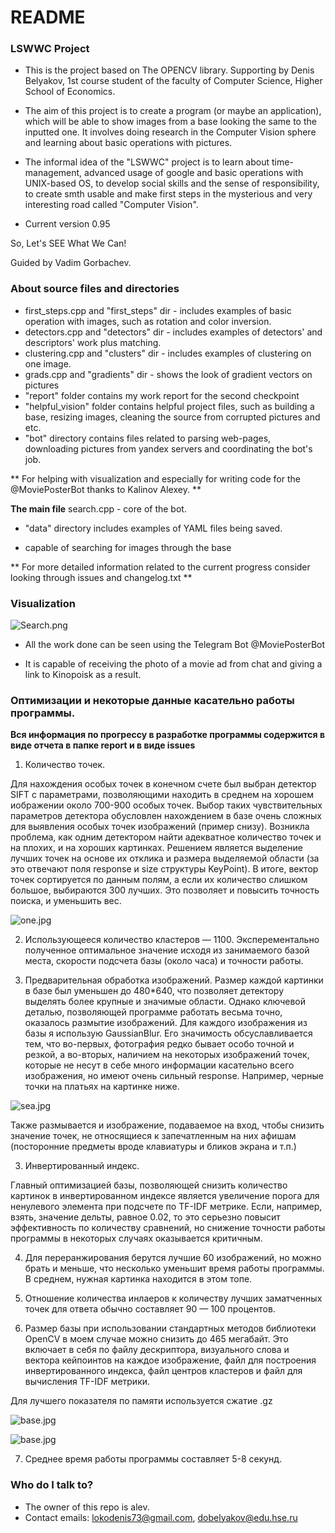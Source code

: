 # README #

### LSWWC Project ###

* This is the project based on The OPENCV library. Supporting by Denis Belyakov, 1st course student of the faculty of Computer Science, Higher School of Economics.

* The aim of this project is to create a program (or maybe an application), which will be able to show images from a base looking the same to the inputted one. It involves doing research in the Computer Vision sphere and learning about basic operations with pictures. 

* The informal idea of the "LSWWC" project is to learn about time-management, advanced usage of google and basic operations with UNIX-based OS, to develop social skills and the sense of responsibility, to create smth usable and make first steps in the mysterious and very interesting road called "Computer Vision".

* Current version 0.95

So, Let's SEE What We Can!

Guided by Vadim Gorbachev.




### About source files and directories ###

* first_steps.cpp and "first_steps" dir - includes examples of basic operation with images, such as rotation and color inversion. 
* detectors.cpp and "detectors" dir - includes examples of detectors' and descriptors' work plus matching.
* clustering.cpp and "clusters" dir - includes examples of clustering on one image.
* grads.cpp and "gradients" dir - shows the look of gradient vectors on pictures
* "report" folder contains my work report for the second checkpoint
* "helpful_vision" folder contains helpful project files, such as building a base, resizing images, cleaning the source from corrupted pictures and etc.
* "bot" directory contains files related to parsing web-pages, downloading pictures from yandex servers and coordinating the bot's job. 

** For helping with visualization and especially for writing code for the @MoviePosterBot thanks to Kalinov Alexey. **

**The main file**
search.cpp - core of the bot.

* "data" directory includes examples of YAML files being saved.

* capable of searching for images through the base

** For more detailed information related to the current progress consider looking through issues and changelog.txt **

### Visualization ###


![Search.png](https://bitbucket.org/repo/6GEkA7/images/369375486-Search.png)


* All the work done can be seen using the Telegram Bot @MoviePosterBot

* It is capable of receiving the photo of a movie ad from chat and giving a link to Kinopoisk as a result.


### Оптимизации и некоторые данные касательно работы программы. ###

**Вся информация по прогрессу в разработке программы содержится в виде отчета в папке report и в виде issues**

1) Количество точек.

Для нахождения особых точек в конечном счете был выбран детектор SIFT с параметрами, позволяющими находить в среднем на хорошем иображении около 700-900 особых точек. Выбор таких чувствительных параметров детектора обусловлен нахождением в базе очень сложных для выявления особых точек изображений (пример снизу). Возникла проблема, как одним детектором найти адекватное количество точек и на плохих, и на хороших картинках.
Решением является выделение лучших точек на основе их отклика и размера выделяемой области (за это отвечают поля response и size структуры KeyPoint). В итоге, вектор точек сортируется по данным полям, а если их количество слишком большое, выбираются 300 лучших. Это позволяет и повысить точность поиска, и уменьшить вес.

![one.jpg](https://bitbucket.org/repo/6GEkA7/images/3948984803-one.jpg)

2) Использующееся количество кластеров — 1100.  Эксперементально полученное оптимальное значение исходя из занимаемого базой места, скорости подсчета базы (около часа) и точности работы.

3) Предварительная обработка изображений.
Размер каждой картинки в базе был уменьшен до 480*640, что позволяет детектору выделять более крупные и значимые области. 
Однако ключевой деталью, позволяющей программе работать весьма точно, оказалось размытие изображений. Для каждого изображения из базы я использую GaussianBlur. Его значимость обсуславливается тем, что во-первых, фотография редко бывает особо точной и резкой, а во-вторых, наличием на некоторых изображений точек, которые не несут в себе много информации касательно всего изображения, но имеют очень сильный response. Например, черные точки на платьях на картинке ниже.

![sea.jpg](https://bitbucket.org/repo/6GEkA7/images/2619690812-sea.jpg)
   
Также размывается и изображение, подаваемое на вход, чтобы снизить значение точек, не относящиеся к запечатленным на них афишам (посторонние  предметы вроде клавиатуры и бликов экрана и т.п.)

3) Инвертированный индекс.

Главный оптимизацией базы, позволяющей снизить количество картинок в инвертированном индексе является увеличение порога для ненулевого элемента при подсчете по TF-IDF метрике. Если, например, взять, значение дельты, равное 0.02, то это серьезно повысит эффективность по количеству сравнений, но снижение точности работы программы в некоторых случаях оказывается критичным. 

4) Для переранжирования берутся лучшие 60 изображений, но можно брать и меньше, что несколько уменьшит время работы программы. В среднем, нужная картинка находится в этом топе.

5) Отношение количества инлаеров к количеству лучших заматченных точек для ответа обычно составляет 90 — 100 процентов.

6) Размер базы при использовании стандартных методов библиотеки OpenCV в моем случае можно снизить до 465 мегабайт. Это включает в себя по файлу дескриптора, визуального слова и вектора кейпоинтов на каждое изображение, файл для построения инвертированного индекса, файл центров кластеров и файл для вычисления TF-IDF метрики.

Для лучшего показателя по памяти используется сжатие .gz

![base.jpg](https://bitbucket.org/repo/6GEkA7/images/1644731146-base.jpg)

![base.jpg](https://bitbucket.org/repo/6GEkA7/images/1885595572-base.jpg)

7) Среднее время работы программы составляет 5-8 секунд.


### Who do I talk to? ###

* The owner of this repo is alev.
* Contact emails: 
lokodenis73@gmail.com, dobelyakov@edu.hse.ru